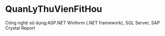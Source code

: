 # QuanLyThuVienFitHou
Công nghệ sử dụng:ASP.NET Winform (.NET framework), SQL Server, SAP Crystal Report

